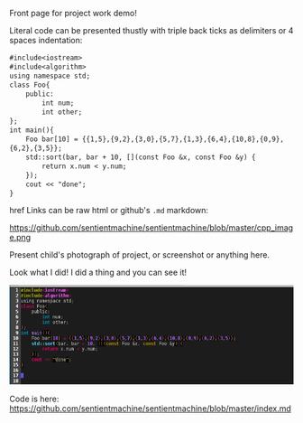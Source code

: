 
Front page for project work demo!

Literal code can be presented thustly with triple back ticks as delimiters or 4 spaces indentation:

    #include<iostream>
    #include<algorithm>
    using namespace std;
    class Foo{
        public:
            int num;
            int other;
    };
    int main(){
        Foo bar[10] = {{1,5},{9,2},{3,0},{5,7},{1,3},{6,4},{10,8},{0,9},{6,2},{3,5}};
        std::sort(bar, bar + 10, [](const Foo &x, const Foo &y) {
            return x.num < y.num;
        });
        cout << "done";
    }


href Links can be raw html or github's `.md` markdown:

<a href="https://github.com/sentientmachine/sentientmachine/blob/master/cpp_image.png">https://github.com/sentientmachine/sentientmachine/blob/master/cpp_image.png</a>

Present child's photograph of project, or screenshot or anything here.  

Look what I did!  I did a thing and you can see it!

![Alt text](./cpp_image.png?raw=true "user mouse-hover text ")


Code is here: <a href="https://github.com/sentientmachine/sentientmachine/blob/master/index.md">https://github.com/sentientmachine/sentientmachine/blob/master/index.md</a>
